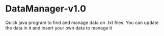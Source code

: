 # DataManager-v1.0
Quick java program to find and manage data on .txt files. You can update the data in it and insert your own data to manage it
